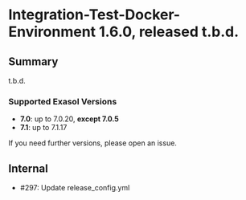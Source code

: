 # Integration-Test-Docker-Environment 1.6.0, released t.b.d.

## Summary

t.b.d.

### Supported Exasol Versions

* **7.0**: up to 7.0.20, **except 7.0.5**
* **7.1**: up to 7.1.17

If you need further versions, please open an issue.

## Internal
 - #297: Update release_config.yml 